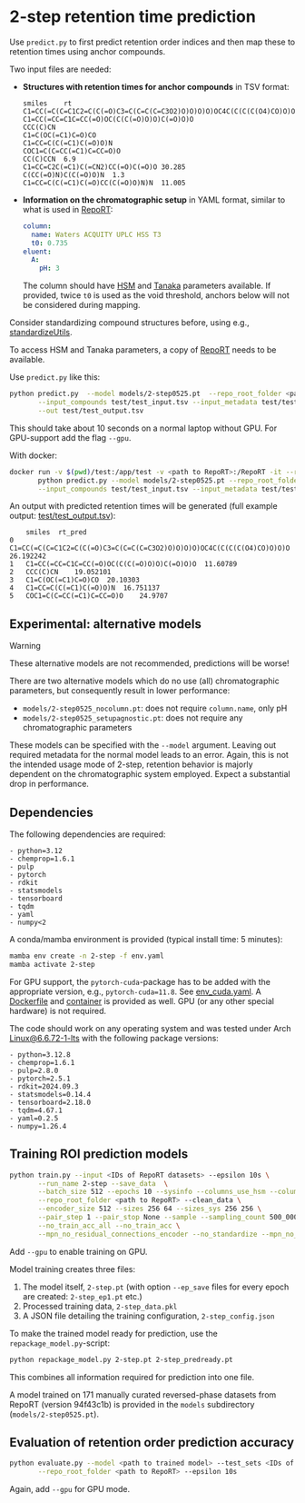 # 2-step retention time prediction

Use `predict.py` to first predict retention order indices and then map these to retention times using anchor compounds.

Two input files are needed:
- **Structures with retention times for anchor compounds** in TSV format:
  ```
  smiles	rt
  C1=CC(=C(C=C1C2=C(C(=O)C3=C(C=C(C=C3O2)O)O)O)O)OC4C(C(C(C(O4)CO)O)O)O
  C1=CC(=CC=C1C=CC(=O)OC(C(C(=O)O)O)C(=O)O)O
  CCC(C)CN
  C1=C(OC(=C1)C=O)CO
  C1=CC=C(C(=C1)C(=O)O)N
  COC1=C(C=CC(=C1)C=CC=O)O
  CC(C)CCN	6.9
  C1=CC=C2C(=C1)C(=CN2)CC(=O)C(=O)O	30.285
  C(CC(=O)N)C(C(=O)O)N	1.3
  C1=CC=C(C(=C1)C(=O)CC(C(=O)O)N)N	11.005
  ```
- **Information on the chromatographic setup** in YAML format, similar to what is used in [RepoRT](https://github.com/michaelwitting/RepoRT):
  ```yaml
  column:
    name: Waters ACQUITY UPLC HSS T3
    t0: 0.735
  eluent:
    A:
      pH: 3
   ```
   The column should have [HSM](https://github.com/michaelwitting/RepoRT/blob/master/resources/hsm_database/hsm_database.tsv) and [Tanaka](https://github.com/michaelwitting/RepoRT/blob/master/resources/tanaka_database/tanaka_database.tsv) parameters available. If provided, twice `t0` is used as the void threshold, anchors below will not be considered during mapping.

Consider standardizing compound structures before, using e.g., [standardizeUtils](https://github.com/boecker-lab/standardizeUtils).

To access HSM and Tanaka parameters, a copy of [RepoRT](https://github.com/michaelwitting/RepoRT) needs to be available.

Use `predict.py` like this:
```bash
python predict.py  --model models/2-step0525.pt  --repo_root_folder <path to RepoRT> \
       --input_compounds test/test_input.tsv --input_metadata test/test_metadata.yaml \
       --out test/test_output.tsv
```
This should take about 10 seconds on a normal laptop without GPU. For GPU-support add the flag `--gpu`.

With docker:
```bash
docker run -v $(pwd)/test:/app/test -v <path to RepoRT>:/RepoRT -it --rm ghcr.io/boecker-lab/2-step:latest \
       python predict.py --model models/2-step0525.pt --repo_root_folder /RepoRT \
       --input_compounds test/test_input.tsv --input_metadata test/test_metadata.yaml
```

An output with predicted retention times will be generated (full example output: [test/test_output.tsv](test/test_output.tsv)):
```
	smiles	rt_pred
0	C1=CC(=C(C=C1C2=C(C(=O)C3=C(C=C(C=C3O2)O)O)O)O)OC4C(C(C(C(O4)CO)O)O)O	26.192242
1	C1=CC(=CC=C1C=CC(=O)OC(C(C(=O)O)O)C(=O)O)O	11.60789
2	CCC(C)CN	19.052101
3	C1=C(OC(=C1)C=O)CO	20.10303
4	C1=CC=C(C(=C1)C(=O)O)N	16.751137
5	COC1=C(C=CC(=C1)C=CC=O)O	24.9707
```

## Experimental: alternative models

> [!WARNING]
> These alternative models are not recommended, predictions will be worse!

There are two alternative models which do no use (all) chromatographic parameters, but consequently result in lower performance:
- `models/2-step0525_nocolumn.pt`: does not require `column.name`, only pH
- `models/2-step0525_setupagnostic.pt`: does not require any chromatographic parameters

These models can be specified with the `--model` argument. Leaving out required metadata for the
normal model leads to an error. Again, this is not the intended usage mode of 2-step, retention
behavior is majorly dependent on the chromatographic system employed. Expect a substantial drop in
performance.

## Dependencies

The following dependencies are required:
```
- python=3.12
- chemprop=1.6.1
- pulp
- pytorch
- rdkit
- statsmodels
- tensorboard
- tqdm
- yaml
- numpy<2
```

A conda/mamba environment is provided (typical install time: 5 minutes):
```bash
mamba env create -n 2-step -f env.yaml
mamba activate 2-step
```

For GPU support, the `pytorch-cuda`-package has to be added with the appropriate version, e.g., `pytorch-cuda=11.8`. See [env_cuda.yaml](env_cuda.yaml).
A [Dockerfile](Dockerfile) and [container](ghcr.io/boecker-lab/2-step:latest) is provided as well. GPU (or any other special hardware) is not required.


The code should work on any operating system and was tested under Arch Linux@6.6.72-1-lts with the following package versions:
```
- python=3.12.8
- chemprop=1.6.1
- pulp=2.8.0
- pytorch=2.5.1
- rdkit=2024.09.3
- statsmodels=0.14.4
- tensorboard=2.18.0
- tqdm=4.67.1
- yaml=0.2.5
- numpy=1.26.4
```

## Training ROI prediction models

```bash
python train.py --input <IDs of RepoRT datasets> --epsilon 10s \
       --run_name 2-step --save_data  \
       --batch_size 512 --epochs 10 --sysinfo --columns_use_hsm --columns_use_tanaka --use_ph \
       --repo_root_folder <path to RepoRT> --clean_data \
       --encoder_size 512 --sizes 256 64 --sizes_sys 256 256 \
       --pair_step 1 --pair_stop None --sample --sampling_count 500_000 --no_group_weights \
       --no_train_acc_all --no_train_acc \
       --mpn_no_residual_connections_encoder --no_standardize --mpn_no_sigmoid_roi
```

Add `--gpu` to enable training on GPU.

Model training creates three files:
1. The model itself, `2-step.pt` (with option `--ep_save` files for every epoch are created: `2-step_ep1.pt` etc.)
2. Processed training data, `2-step_data.pkl`
3. A JSON file detailing the training configuration, `2-step_config.json`

To make the trained model ready for prediction, use the `repackage_model.py`-script:
```bash
python repackage_model.py 2-step.pt 2-step_predready.pt
```

This combines all information required for prediction into one file.

A model trained on 171 manually curated reversed-phase datasets from RepoRT (version 94f43c1b) is
provided in the `models` subdirectory (`models/2-step0525.pt`).

## Evaluation of retention order prediction accuracy

```bash
python evaluate.py --model <path to trained model> --test_sets <IDs of RepoRT datasets> \
       --repo_root_folder <path to RepoRT> --epsilon 10s
```

Again, add `--gpu` for GPU mode.
